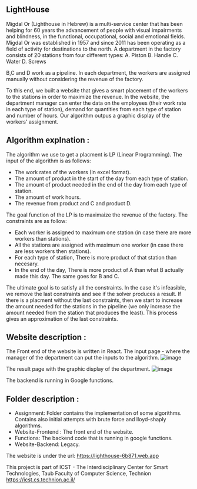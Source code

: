 ## LightHouse

Migdal Or (Lighthouse in Hebrew) is a multi-service center that has been helping for 60 years the advancement of people with visual impairments and blindness, in the functional, occupational, social and emotional fields.
Migdal Or was established in 1957 and since 2011 has been operating as a field of activity for destinations to the north.
A department in the factory consists of 20 stations from four different types:
A. Piston
B. Handle
C. Water
D. Screws

B,C and D work as a pipeline.
In each department, the workers are assigned manually without considering the revenue of the factory.

To this end, we built a website that gives a smart placement of the workers to the stations in order to maximize the revenue.
In the website, the department manager can enter the data on the employees (their work rate in each type of station), demand for quantities from each type of station and number of hours. Our algorithm outpus a graphic display of the workers' assignment.

## Algorithm explnation :
The algorithm we use to get a placment is LP (Linear Programming).
The input of the algorithm is as follows:
* The work rates of the workers (In excel format).
* The amount of product in the start of the day from each type of station.
* The amount of product needed in the end of the day from each type of station.
* The amount of work hours.
* The revenue from product and C and product D.

The goal function of the LP is to maximaize the revenue of the factory.
The constraints are as follow:
* Each worker is assigned to maximum one station (in case there are more workers than stations).
* All the stations are assigned with maximum one worker (in case there are less workers then stations).
* For each type of station, There is more product of that station than necesary.
* In the end of the day, There is more product of A than what B actually made this day. The same goes for B and C.

The ultimate goal is to satisfy all the constraints. In the case it's infeasible, we remove the last constraints and see if the solver produces a result.
If there is a placment without the last constraints, then we start to increase the amount needed for the stations in the pipeline (we only increase the amount needed from the station that produces the least).
This process gives an approximation of the last constraints.

## Website description :
The Front end of the website is written in React.
The input page - where the manager of the department can put the inputs to the algorithm.
![image](https://github.com/eladron/LightHouse/assets/63602693/23af9e29-f242-4a8b-ad70-6707c11640b0)


The result page with the graphic display of the department.
![image](https://github.com/eladron/LightHouse/assets/63602693/c3ca817b-538f-4508-9ea8-a2c9e6e92926)

The backend is running in Google functions.




## Folder description :
* Assignment: Folder contains the implementation of some algorithms. Contains also initial attempts with brute force and lloyd-shaply algorithms.
* Website-Frontend : The front end of the website.
* Functions: The backend code that is running in google functions.
* Website-Backend: Legacy.

The website is under the url: https://lighthouse-6b871.web.app

This project is part of ICST - The Interdisciplinary Center for Smart Technologies, Taub Faculty of Computer Science, Technion
https://icst.cs.technion.ac.il/
